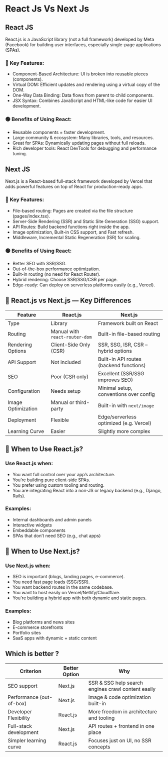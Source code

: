 # React Js Vs Next Js

## React JS

React.js is a JavaScript library (not a full framework) developed by Meta (Facebook) for building user interfaces, especially single-page applications (SPAs).

### 🔧 Key Features:
- Component-Based Architecture: UI is broken into reusable pieces (components).
- Virtual DOM: Efficient updates and rendering using a virtual copy of the DOM.
- One-Way Data Binding: Data flows from parent to child components.
- JSX Syntax: Combines JavaScript and HTML-like code for easier UI development.

### 🟢 Benefits of Using React:
- Reusable components = faster development.
- Large community & ecosystem: Many libraries, tools, and resources.
- Great for SPAs: Dynamically updating pages without full reloads.
- Rich developer tools: React DevTools for debugging and performance tuning.

## Next JS

Next.js is a React-based full-stack framework developed by Vercel that adds powerful features on top of React for production-ready apps.

### 🔧 Key Features:
- File-based routing: Pages are created via the file structure (pages/index.tsx).
- Server-Side Rendering (SSR) and Static Site Generation (SSG) support.
- API Routes: Build backend functions right inside the app.
- Image optimization, Built-in CSS support, and Fast refresh.
- Middleware, Incremental Static Regeneration (ISR) for scaling.

### 🟢 Benefits of Using React:
- Better SEO with SSR/SSG.
- Out-of-the-box performance optimization.
- Built-in routing (no need for React Router).
- Hybrid rendering: Choose SSR/SSG/CSR per page.
- Edge-ready: Can deploy on serverless platforms easily (e.g., Vercel).


## 🔄 React.js vs Next.js — Key Differences

| Feature            | React.js                       | Next.js                                 |
| ------------------ | ------------------------------ | --------------------------------------- |
| Type               | Library                        | Framework built on React                |
| Routing            | Manual with `react-router-dom` | Built-in file-based routing             |
| Rendering Options  | Client-Side Only (CSR)         | SSR, SSG, ISR, CSR – hybrid options     |
| API Support        | Not included                   | Built-in API routes (backend functions) |
| SEO                | Poor (CSR only)                | Excellent (SSR/SSG improves SEO)        |
| Configuration      | Needs setup                    | Minimal setup, conventions over config  |
| Image Optimization | Manual or third-party          | Built-in with `next/image`              |
| Deployment         | Flexible                       | Edge/serverless optimized (e.g. Vercel) |
| Learning Curve     | Easier                         | Slightly more complex                   |


## 🧠 When to Use React.js?

### Use React.js when:
- You want full control over your app’s architecture.
- You’re building pure client-side SPAs.
- You prefer using custom tooling and routing.
- You are integrating React into a non-JS or legacy backend (e.g., Django, Rails).

### Examples:
- Internal dashboards and admin panels
- Interactive widgets
- Embeddable components
- SPAs that don’t need SEO (e.g., chat apps)

## 🧠 When to Use Next.js?

### Use Next.js when:
- SEO is important (blogs, landing pages, e-commerce).
- You need fast page loads (SSG/SSR).
- You want backend routes in the same codebase.
- You want to host easily on Vercel/Netlify/Cloudflare.
- You're building a hybrid app with both dynamic and static pages.

### Examples:
- Blog platforms and news sites
- E-commerce storefronts
- Portfolio sites
- SaaS apps with dynamic + static content

## Which is better ? 

| Criterion                | Better Option | Why                                                |
| ------------------------ | ------------- | -------------------------------------------------- |
| SEO support              | Next.js       | SSR & SSG help search engines crawl content easily |
| Performance (out-of-box) | Next.js       | Image & code optimization built-in                 |
| Developer Flexibility    | React.js      | More freedom in architecture and tooling           |
| Full-stack development   | Next.js       | API routes + frontend in one place                 |
| Simpler learning curve   | React.js      | Focuses just on UI, no SSR concepts                |
